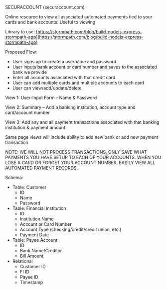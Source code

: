 SECURACCOUNT (securaccount.com)

Online resource to view all associated automated payments tied to your cards and bank accounts. Useful to viewing

Library to use: [https://stormpath.com/blog/build-nodejs-express-stormpath-app](https://stormpath.com/blog/build-nodejs-express-stormpath-app)

Proposed Flow:

- User signs up to create a username and password
- User inputs bank account or card number and saves to the associated bank we provide
- Enter all accounts associated with that credit card
- User can add multiple cards and multiple accounts to each card
- User can view/add/update/delete

View 1: User-Input Form – Name &amp; Password

View 2: Summary – Add a banking institution, account type and card/account number

View 3: Add any and all payment transactions associated with that banking institution &amp; payment amount

Same page views will include ability to add new bank or add new payment transaction

NOTE: WE WILL NOT PROCESS TRANSACTIONS, ONLY SAVE WHAT PAYMENTS YOU HAVE SETUP TO EACH OF YOUR ACCOUNTS. WHEN YOU LOSE A CARD OR FORGET YOUR ACCOUNT NUMBER, EASILY VIEW ALL AUTOMATED PAYMENT RECORDS.



Schema:

- Table: Customer
  - ID
  - Name
  - Password
- Table: Financial Institution
  - ID
  - Institution Name
  - Account or Card Number
  - Account Type (checking/credit/credit union, etc.)
  - Payment Date
- Table: Payee Account
  - ID
  - Bank Name/Creditor
  - Bill Amount
- Relational
  - Customer ID
  - FI ID
  - Payee ID
  - Timestamp